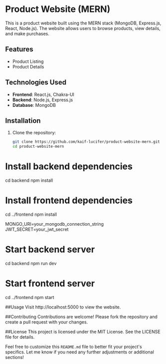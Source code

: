 # Product Website (MERN)

This is a product website built using the MERN stack (MongoDB, Express.js, React, Node.js). The website allows users to browse products, view details, and make purchases.

## Features
- Product Listing
- Product Details

## Technologies Used

- **Frontend**: React.js, Chakra-UI
- **Backend**: Node.js, Express.js
- **Database**: MongoDB

## Installation

1. Clone the repository:
   ```bash
   git clone https://github.com/kaif-lucifer/product-website-mern.git
   cd product-website-mern

# Install backend dependencies
cd backend
npm install

# Install frontend dependencies
cd ../frontend
npm install

MONGO_URI=your_mongodb_connection_string
JWT_SECRET=your_jwt_secret

# Start backend server
cd backend
npm run dev

# Start frontend server
cd ../frontend
npm start

##Usage
Visit http://localhost:5000 to view the website.

##Contributing
Contributions are welcome! Please fork the repository and create a pull request with your changes.

##License
This project is licensed under the MIT License. See the LICENSE file for details.


Feel free to customize this `README.md` file to better fit your project's specifics. Let me know if you need any further adjustments or additional sections!

